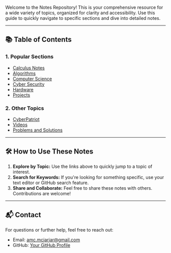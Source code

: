 Welcome to the Notes Repository! This is your comprehensive resource for a wide variety of topics, organized for clarity and accessibility. Use this guide to quickly navigate to specific sections and dive into detailed notes.

---

## 📚 **Table of Contents**

### 1. **Popular Sections**
- [Calculus Notes](./03-Areas/Mathematics/Calculus/README.md)
- [Algorithms](./03-Areas/Algorithms/README.md)
- [Computer Science](./03-Areas/Computer_Science/README.md)
- [Cyber Security](./03-Areas/Cyber_Security/README.md)
- [Hardware](./03-Areas/Hardware/README.md)
- [Projects](./02-Projects/README.md)

### 2. **Other Topics**
- [CyberPatriot](./03-Areas/CyberPatriot/README.md)
- [Videos](./02-Projects/Videos/README.md)
- [Problems and Solutions](./02-Projects/Problems/README.md)

---

## 🛠️ **How to Use These Notes**
1. **Explore by Topic:** Use the links above to quickly jump to a topic of interest.
2. **Search for Keywords:** If you're looking for something specific, use your text editor or GitHub search feature.
3. **Share and Collaborate:** Feel free to share these notes with others. Contributions are welcome!

---

## 📬 **Contact**
For questions or further help, feel free to reach out:
- Email: [amc.mcjarjar@gmail.com](mailto:amc.mcjarjar@gmail.com)
- GitHub: [Your GitHub Profile](https://github.com/aidencastillo)